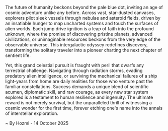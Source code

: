 
The future of humanity beckons beyond the pale blue dot, inviting an age of cosmic adventure unlike any before. Across vast, star-dusted canvases, explorers pilot sleek vessels through nebulae and asteroid fields, driven by an insatiable hunger to map uncharted systems and touch the surfaces of alien worlds. Each jump drive ignition is a leap of faith into the profound unknown, where the promise of discovering pristine planets, advanced civilizations, or unimaginable resources beckons from the very edge of the observable universe. This intergalactic odyssey redefines discovery, transforming the solitary traveler into a pioneer charting the next chapter of sentient life.

Yet, this grand celestial pursuit is fraught with peril that dwarfs any terrestrial challenge. Navigating through radiation storms, evading predatory alien intelligence, or surviving the mechanical failures of a ship light-years from home are daily realities for those who venture past the familiar constellations. Success demands a unique blend of scientific acumen, diplomatic skill, and raw courage, as every new star system explored is a testament to human resilience and ingenuity. The ultimate reward is not merely survival, but the unparalleled thrill of witnessing a cosmic wonder for the first time, forever etching one's name into the annals of interstellar exploration.

~ By Hozmi - 14 October 2025

